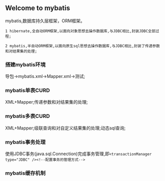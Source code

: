 ## Welcome to mybatis

mybatis,数据库持久层框架，ORM框架。

    1 hibernate,全自动ORM框架,以面向对象思想去操作数据库,与JDBC相比,封装JDBC全部过程;

    2 mybatis,半自动ORM框架,以面向原生sql思想去操作数据库,与JDBC相比,封装了传递参数和对结果集的处理;
### 搭建mybatis环境

导包→mybatis.xml→Mapper.xml→测试;

### mybatis单表CURD

XML+Mapper;传递参数和对结果集的处理;

### mybatis多表CURD

XML+Mapper;级联查询和对自定义结果集的处理;动态sql查询;

### mybatis事务处理

使用JDBC事务(java.sql.Connection)完成事务管理,即``` <transactionManager type="JDBC" /><!--配置事务的管理方式--> ```

### mybatis缓存机制
